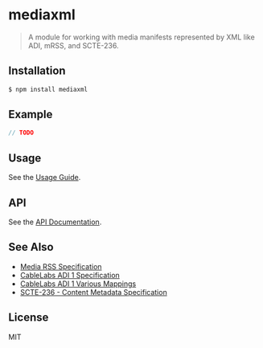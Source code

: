 mediaxml
========

> A module for working with media manifests represented by XML like ADI, mRSS, and SCTE-236.

## Installation

```sh
$ npm install mediaxml
```

## Example

```js
// TODO
```

## Usage

See the [Usage Guide](docs/guide).

## API

See the [API Documentation](https://little-core-labs.github.io/mediaxml/docs).

## See Also
  * [Media RSS Specification](https://www.rssboard.org/media-rss)
  * [CableLabs ADI 1 Specification](https://community.cablelabs.com/wiki/plugins/servlet/cablelabs/alfresco/download?id=8f900e8b-d1eb-4834-bd26-f04bd623c3d2)
  * [CableLabs ADI 1 Various Mappings](https://www.w3.org/2008/WebVideo/Annotations/drafts/ontology10/CR/mappings_tested/CableLabs1.htm)
  * [SCTE-236 - Content Metadata Specification](https://scte-cms-resource-storage.s3.amazonaws.com/ANSI_SCTE-35-2019a-1582645390859.pdf)

## License

MIT
